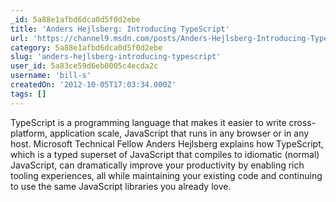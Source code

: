 ```yaml
---
_id: 5a88e1afbd6dca0d5f0d2ebe
title: 'Anders Hejlsberg: Introducing TypeScript'
url: 'https://channel9.msdn.com/posts/Anders-Hejlsberg-Introducing-TypeScript'
category: 5a88e1afbd6dca0d5f0d2ebe
slug: 'anders-hejlsberg-introducing-typescript'
user_id: 5a83ce59d6eb0005c4ecda2c
username: 'bill-s'
createdOn: '2012-10-05T17:03:34.000Z'
tags: []
---
```


TypeScript is a programming language that makes it easier to write cross-platform, application scale, JavaScript that runs in any browser or in any host.  Microsoft Technical Fellow Anders Hejlsberg explains how TypeScript, which is a typed superset of JavaScript that compiles to idiomatic (normal) JavaScript, can dramatically improve your productivity by enabling rich tooling experiences, all while maintaining your existing code and continuing to use the same JavaScript libraries you already love.
